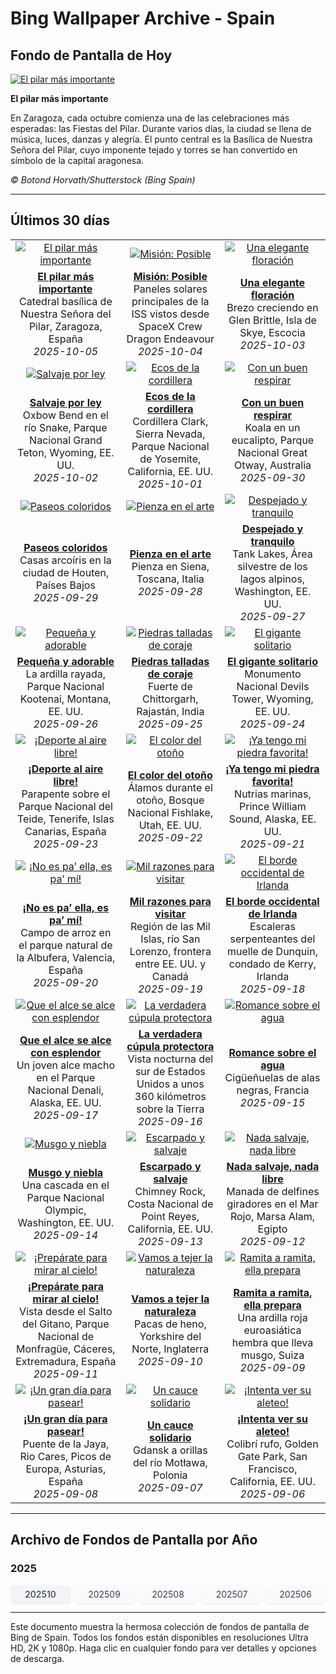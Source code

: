 # Bing Wallpaper Archive - Spain

## Fondo de Pantalla de Hoy

[![El pilar más importante](https://www.bing.com/th?id=OHR.ElPilarZaragoza_ES-ES2251401044_UHD.jpg&pid=hp&w=2560)](https://bing.codexun.com/es/detail/20251005)

**El pilar más importante**

En Zaragoza, cada octubre comienza una de las celebraciones más esperadas: las Fiestas del Pilar. Durante varios días, la ciudad se llena de música, luces, danzas y alegría. El punto central es la Basílica de Nuestra Señora del Pilar, cuyo imponente tejado y torres se han convertido en símbolo de la capital aragonesa.

*© Botond Horvath/Shutterstock (Bing Spain)*

---

## Últimos 30 días

| | | |
|:---:|:---:|:---:|
| [![El pilar más importante](https://www.bing.com/th?id=OHR.ElPilarZaragoza_ES-ES2251401044_UHD.jpg&pid=hp&w=2560)](https://bing.codexun.com/es/detail/20251005) | [![Misión: Posible](https://www.bing.com/th?id=OHR.DragonEndeavour_ES-ES0464086432_UHD.jpg&pid=hp&w=2560)](https://bing.codexun.com/es/detail/20251004) | [![Una elegante floración](https://www.bing.com/th?id=OHR.SkyeHeather_ES-ES0179378651_UHD.jpg&pid=hp&w=2560)](https://bing.codexun.com/es/detail/20251003) | 
| **[El pilar más importante](https://bing.codexun.com/es/detail/20251005)**<br>Catedral basílica de Nuestra Señora del Pilar, Zaragoza, España<br>*2025-10-05* | **[Misión: Posible](https://bing.codexun.com/es/detail/20251004)**<br>Paneles solares principales de la ISS vistos desde SpaceX Crew Dragon Endeavour<br>*2025-10-04* | **[Una elegante floración](https://bing.codexun.com/es/detail/20251003)**<br>Brezo creciendo en Glen Brittle, Isla de Skye, Escocia<br>*2025-10-03* | 
| [![Salvaje por ley](https://www.bing.com/th?id=OHR.OxbowBend_ES-ES2093724420_UHD.jpg&pid=hp&w=2560)](https://bing.codexun.com/es/detail/20251002) | [![Ecos de la cordillera](https://www.bing.com/th?id=OHR.YosemiteClark_ES-ES0823562766_UHD.jpg&pid=hp&w=2560)](https://bing.codexun.com/es/detail/20251001) | [![Con un buen respirar](https://www.bing.com/th?id=OHR.EucalyptusKoala_ES-ES0797719606_UHD.jpg&pid=hp&w=2560)](https://bing.codexun.com/es/detail/20250930) | 
| **[Salvaje por ley](https://bing.codexun.com/es/detail/20251002)**<br>Oxbow Bend en el río Snake, Parque Nacional Grand Teton, Wyoming, EE. UU.<br>*2025-10-02* | **[Ecos de la cordillera](https://bing.codexun.com/es/detail/20251001)**<br>Cordillera Clark, Sierra Nevada, Parque Nacional de Yosemite, California, EE. UU.<br>*2025-10-01* | **[Con un buen respirar](https://bing.codexun.com/es/detail/20250930)**<br>Koala en un eucalipto, Parque Nacional Great Otway, Australia<br>*2025-09-30* | 
| [![Paseos coloridos](https://www.bing.com/th?id=OHR.HoutenHouses_ES-ES0772668707_UHD.jpg&pid=hp&w=2560)](https://bing.codexun.com/es/detail/20250929) | [![Pienza en el arte](https://www.bing.com/th?id=OHR.PienzaItaly_ES-ES1965715400_UHD.jpg&pid=hp&w=2560)](https://bing.codexun.com/es/detail/20250928) | [![Despejado y tranquilo](https://www.bing.com/th?id=OHR.TankLakes_ES-ES1860818071_UHD.jpg&pid=hp&w=2560)](https://bing.codexun.com/es/detail/20250927) | 
| **[Paseos coloridos](https://bing.codexun.com/es/detail/20250929)**<br>Casas arcoíris en la ciudad de Houten, Países Bajos<br>*2025-09-29* | **[Pienza en el arte](https://bing.codexun.com/es/detail/20250928)**<br>Pienza en Siena, Toscana, Italia<br>*2025-09-28* | **[Despejado y tranquilo](https://bing.codexun.com/es/detail/20250927)**<br>Tank Lakes, Área silvestre de los lagos alpinos, Washington, EE. UU.<br>*2025-09-27* | 
| [![Pequeña y adorable](https://www.bing.com/th?id=OHR.AutumnChipmunk_ES-ES0673938292_UHD.jpg&pid=hp&w=2560)](https://bing.codexun.com/es/detail/20250926) | [![Piedras talladas de coraje](https://www.bing.com/th?id=OHR.FortChittorgarh_ES-ES0644530390_UHD.jpg&pid=hp&w=2560)](https://bing.codexun.com/es/detail/20250925) | [![El gigante solitario](https://www.bing.com/th?id=OHR.BearLodge_ES-ES0617575565_UHD.jpg&pid=hp&w=2560)](https://bing.codexun.com/es/detail/20250924) | 
| **[Pequeña y adorable](https://bing.codexun.com/es/detail/20250926)**<br>La ardilla rayada, Parque Nacional Kootenai, Montana, EE. UU.<br>*2025-09-26* | **[Piedras talladas de coraje](https://bing.codexun.com/es/detail/20250925)**<br>Fuerte de Chittorgarh, Rajastán, India<br>*2025-09-25* | **[El gigante solitario](https://bing.codexun.com/es/detail/20250924)**<br>Monumento Nacional Devils Tower, Wyoming, EE. UU.<br>*2025-09-24* | 
| [![¡Deporte al aire libre!](https://www.bing.com/th?id=OHR.SportWeekTeide_ES-ES0590010437_UHD.jpg&pid=hp&w=2560)](https://bing.codexun.com/es/detail/20250923) | [![El color del otoño](https://www.bing.com/th?id=OHR.AspenEquinox_ES-ES0554126679_UHD.jpg&pid=hp&w=2560)](https://bing.codexun.com/es/detail/20250922) | [![¡Ya tengo mi piedra favorita!](https://www.bing.com/th?id=OHR.IceOtters_ES-ES0527606822_UHD.jpg&pid=hp&w=2560)](https://bing.codexun.com/es/detail/20250921) | 
| **[¡Deporte al aire libre!](https://bing.codexun.com/es/detail/20250923)**<br>Parapente sobre el Parque Nacional del Teide, Tenerife, Islas Canarias, España<br>*2025-09-23* | **[El color del otoño](https://bing.codexun.com/es/detail/20250922)**<br>Álamos durante el otoño, Bosque Nacional Fishlake, Utah, EE. UU.<br>*2025-09-22* | **[¡Ya tengo mi piedra favorita!](https://bing.codexun.com/es/detail/20250921)**<br>Nutrias marinas, Prince William Sound, Alaska, EE. UU.<br>*2025-09-21* | 
| [![¡No es pa’ ella, es pa’ mí!](https://www.bing.com/th?id=OHR.PaellaDay_ES-ES0490054669_UHD.jpg&pid=hp&w=2560)](https://bing.codexun.com/es/detail/20250920) | [![Mil razones para visitar](https://www.bing.com/th?id=OHR.ThousandIslands_ES-ES0457398976_UHD.jpg&pid=hp&w=2560)](https://bing.codexun.com/es/detail/20250919) | [![El borde occidental de Irlanda](https://www.bing.com/th?id=OHR.DunquinIreland_ES-ES8742460168_UHD.jpg&pid=hp&w=2560)](https://bing.codexun.com/es/detail/20250918) | 
| **[¡No es pa’ ella, es pa’ mí!](https://bing.codexun.com/es/detail/20250920)**<br>Campo de arroz en el parque natural de la Albufera, Valencia, España<br>*2025-09-20* | **[Mil razones para visitar](https://bing.codexun.com/es/detail/20250919)**<br>Región de las Mil Islas, río San Lorenzo, frontera entre EE. UU. y Canadá<br>*2025-09-19* | **[El borde occidental de Irlanda](https://bing.codexun.com/es/detail/20250918)**<br>Escaleras serpenteantes del muelle de Dunquin, condado de Kerry, Irlanda<br>*2025-09-18* | 
| [![Que el alce se alce con esplendor](https://www.bing.com/th?id=OHR.YoungMoose_ES-ES6683972972_UHD.jpg&pid=hp&w=2560)](https://bing.codexun.com/es/detail/20250917) | [![La verdadera cúpula protectora](https://www.bing.com/th?id=OHR.OzoneEarth_ES-ES8514798418_UHD.jpg&pid=hp&w=2560)](https://bing.codexun.com/es/detail/20250916) | [![Romance sobre el agua](https://www.bing.com/th?id=OHR.Echasse_ES-ES8443490175_UHD.jpg&pid=hp&w=2560)](https://bing.codexun.com/es/detail/20250915) | 
| **[Que el alce se alce con esplendor](https://bing.codexun.com/es/detail/20250917)**<br>Un joven alce macho en el Parque Nacional Denali, Alaska, EE. UU.<br>*2025-09-17* | **[La verdadera cúpula protectora](https://bing.codexun.com/es/detail/20250916)**<br>Vista nocturna del sur de Estados Unidos a unos 360 kilómetros sobre la Tierra<br>*2025-09-16* | **[Romance sobre el agua](https://bing.codexun.com/es/detail/20250915)**<br>Cigüeñuelas de alas negras, Francia<br>*2025-09-15* | 
| [![Musgo y niebla](https://www.bing.com/th?id=OHR.HohWaterfall_ES-ES8372999914_UHD.jpg&pid=hp&w=2560)](https://bing.codexun.com/es/detail/20250914) | [![Escarpado y salvaje](https://www.bing.com/th?id=OHR.PointReyesSeashore_ES-ES8209669177_UHD.jpg&pid=hp&w=2560)](https://bing.codexun.com/es/detail/20250913) | [![Nada salvaje, nada libre](https://www.bing.com/th?id=OHR.SpinnerDolphins_ES-ES8128013547_UHD.jpg&pid=hp&w=2560)](https://bing.codexun.com/es/detail/20250912) | 
| **[Musgo y niebla](https://bing.codexun.com/es/detail/20250914)**<br>Una cascada en el Parque Nacional Olympic, Washington, EE. UU.<br>*2025-09-14* | **[Escarpado y salvaje](https://bing.codexun.com/es/detail/20250913)**<br>Chimney Rock, Costa Nacional de Point Reyes, California, EE. UU.<br>*2025-09-13* | **[Nada salvaje, nada libre](https://bing.codexun.com/es/detail/20250912)**<br>Manada de delfines giradores en el Mar Rojo, Marsa Alam, Egipto<br>*2025-09-12* | 
| [![¡Prepárate para mirar al cielo!](https://www.bing.com/th?id=OHR.ExtremaduraJamon_ES-ES8041175238_UHD.jpg&pid=hp&w=2560)](https://bing.codexun.com/es/detail/20250911) | [![Vamos a tejer la naturaleza](https://www.bing.com/th?id=OHR.YorkshireHay_ES-ES7917729802_UHD.jpg&pid=hp&w=2560)](https://bing.codexun.com/es/detail/20250910) | [![Ramita a ramita, ella prepara](https://www.bing.com/th?id=OHR.SwissSquirrel_ES-ES7836274977_UHD.jpg&pid=hp&w=2560)](https://bing.codexun.com/es/detail/20250909) | 
| **[¡Prepárate para mirar al cielo!](https://bing.codexun.com/es/detail/20250911)**<br>Vista desde el Salto del Gitano, Parque Nacional de Monfragüe, Cáceres, Extremadura, España<br>*2025-09-11* | **[Vamos a tejer la naturaleza](https://bing.codexun.com/es/detail/20250910)**<br>Pacas de heno, Yorkshire del Norte, Inglaterra<br>*2025-09-10* | **[Ramita a ramita, ella prepara](https://bing.codexun.com/es/detail/20250909)**<br>Una ardilla roja euroasiática hembra que lleva musgo, Suiza<br>*2025-09-09* | 
| [![¡Un gran día para pasear!](https://www.bing.com/th?id=OHR.LaJayaAsturiasDay_ES-ES0574508384_UHD.jpg&pid=hp&w=2560)](https://bing.codexun.com/es/detail/20250908) | [![Un cauce solidario](https://www.bing.com/th?id=OHR.BlueGdansk_ES-ES7748880751_UHD.jpg&pid=hp&w=2560)](https://bing.codexun.com/es/detail/20250907) | [![¡Intenta ver su aleteo!](https://www.bing.com/th?id=OHR.RufousHummer_ES-ES7667920526_UHD.jpg&pid=hp&w=2560)](https://bing.codexun.com/es/detail/20250906) | 
| **[¡Un gran día para pasear!](https://bing.codexun.com/es/detail/20250908)**<br>Puente de la Jaya, Rio Cares, Picos de Europa, Asturias, España<br>*2025-09-08* | **[Un cauce solidario](https://bing.codexun.com/es/detail/20250907)**<br>Gdansk a orillas del río Motława, Polonia<br>*2025-09-07* | **[¡Intenta ver su aleteo!](https://bing.codexun.com/es/detail/20250906)**<br>Colibrí rufo, Golden Gate Park, San Francisco, California, EE. UU.<br>*2025-09-06* | 


---

## Archivo de Fondos de Pantalla por Año

### 2025
<div style="display: grid; grid-template-columns: repeat(auto-fit, minmax(80px, 1fr)); gap: 6px; margin: 12px 0;">
<a href="https://bing.codexun.com/es/archive/202510" style="padding: 6px 12px; font-size: 14px; border-radius: 6px; box-shadow: 0 1px 2px rgba(0,0,0,0.1); background-color: #f3f4f6; color: #374151; text-decoration: none; text-align: center; transition: background-color 0.2s ease; font-weight: 500;">202510</a>
<a href="https://bing.codexun.com/es/archive/202509" style="padding: 6px 12px; font-size: 14px; border-radius: 6px; box-shadow: 0 1px 2px rgba(0,0,0,0.1); background-color: #f9fafb; color: #374151; text-decoration: none; text-align: center; transition: background-color 0.2s ease;">202509</a>
<a href="https://bing.codexun.com/es/archive/202508" style="padding: 6px 12px; font-size: 14px; border-radius: 6px; box-shadow: 0 1px 2px rgba(0,0,0,0.1); background-color: #f9fafb; color: #374151; text-decoration: none; text-align: center; transition: background-color 0.2s ease;">202508</a>
<a href="https://bing.codexun.com/es/archive/202507" style="padding: 6px 12px; font-size: 14px; border-radius: 6px; box-shadow: 0 1px 2px rgba(0,0,0,0.1); background-color: #f9fafb; color: #374151; text-decoration: none; text-align: center; transition: background-color 0.2s ease;">202507</a>
<a href="https://bing.codexun.com/es/archive/202506" style="padding: 6px 12px; font-size: 14px; border-radius: 6px; box-shadow: 0 1px 2px rgba(0,0,0,0.1); background-color: #f9fafb; color: #374151; text-decoration: none; text-align: center; transition: background-color 0.2s ease;">202506</a>
</div>



---

Este documento muestra la hermosa colección de fondos de pantalla de Bing de Spain. Todos los fondos están disponibles en resoluciones Ultra HD, 2K y 1080p. Haga clic en cualquier fondo para ver detalles y opciones de descarga.
